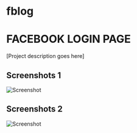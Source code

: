 
# fblog

# FACEBOOK LOGIN PAGE

[Project description goes here]

## Screenshots 1
![Screenshot](https://i.ibb.co/GRxNWZW/your-screenshot.png)

## Screenshots 2
![Screenshot](https://i.ibb.co/CHQCJtS/screenshot.png)

